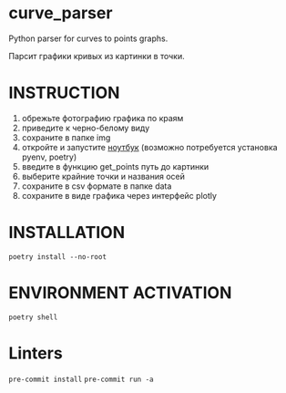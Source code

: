 # curve_parser
Python parser for curves to points graphs.

Парсит графики кривых из картинки в точки.

# INSTRUCTION
1. обрежьте фотографию графика по краям
2. приведите к черно-белому виду
3. сохраните в папке img
4. откройте и запустите [ноутбук](graph_reader.ipynb) (возможно потребуется установка pyenv, poetry)
5. введите в функцию get_points путь до картинки
6. выберите крайние точки и названия осей
7. сохраните в csv формате в папке data
8. сохраните в виде графика через интерфейс plotly

# INSTALLATION

`poetry install --no-root`

# ENVIRONMENT ACTIVATION

`poetry shell`
# Linters

`pre-commit install`
`pre-commit run -a`
